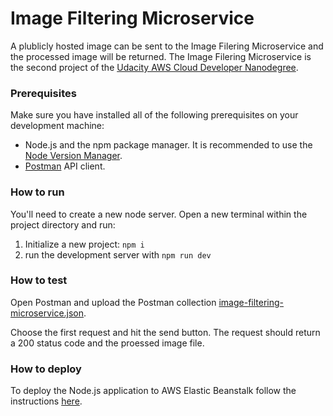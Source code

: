 # Image Filtering Microservice

A plublicly hosted image can be sent to the Image Filering Microservice and the processed image will be returned. The Image Filering Microservice is the second project of the [Udacity AWS Cloud Developer Nanodegree](https://www.udacity.com/course/cloud-developer-nanodegree--nd9990).

### Prerequisites

Make sure you have installed all of the following prerequisites on your development machine:

- Node.js and the npm package manager. It is recommended to use the [Node Version Manager](https://github.com/nvm-sh/nvm/blob/master/README.md).
- [Postman](https://www.postman.com/) API client.

### How to run 

You'll need to create a new node server. Open a new terminal within the project directory and run:

1. Initialize a new project: `npm i`
2. run the development server with `npm run dev`

### How to test

Open Postman and upload the Postman collection [image-filtering-microservice.json](https://github.com/karoldavid/image-filtering-microservice/blob/master/image-filtering-microservice.json).

Choose the first request and hit the send button. The request should return a 200 status code and the proessed image file.

### How to deploy

To deploy the Node.js application to AWS Elastic Beanstalk follow the instructions [here](https://docs.aws.amazon.com/elasticbeanstalk/latest/dg/create_deploy_nodejs.html).